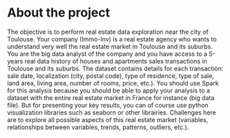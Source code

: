 # About the project  
The objective is to perform real estate data exploration near the city of Toulouse.
Your company (Immo-Inv) is a real estate agency who wants to understand very
well the real estate market in Toulouse and its suburbs. You are the big data
analyst of the company and you have access to a 5-years real data history of
houses and apartments sales transactions in Toulouse and its suburbs. The
dataset contains details for each transaction: sale date, localization (city, postal
code), type of residence, type of sale, land area, living area, number of rooms,
price, etc.).
You should use Spark for this analysis because you should be able to apply your
analysis to a dataset with the entire real estate market in France for instance (big
data file). But for presenting your key results, you can of course use python
visualization libraries such as seaborn or other librairies.
Challenges here are to explore all possible aspects of this real estate market
(variables, relationships between variables, trends, patterns, outliers, etc.).
